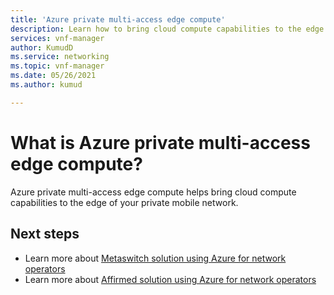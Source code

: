 ```yaml
---
title: 'Azure private multi-access edge compute'
description: Learn how to bring cloud compute capabilities to the edge of your private mobile network.
services: vnf-manager
author: KumudD
ms.service: networking
ms.topic: vnf-manager
ms.date: 05/26/2021
ms.author: kumud

---
```

# What is Azure private multi-access edge compute?

Azure private multi-access edge compute helps bring cloud compute capabilities to the edge of your private mobile network.

## Next steps
- Learn more about [Metaswitch solution using Azure for network operators](metaswitch-overview.md)
- Learn more about [Affirmed solution using Azure for network operators](affirmed-overview.md)

